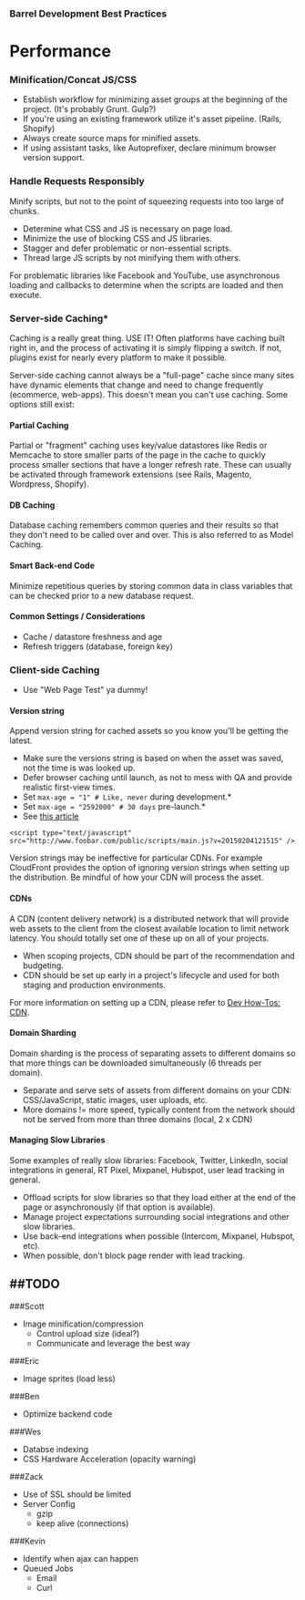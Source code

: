 ### Barrel Development Best Practices

# Performance
 
### Minification/Concat JS/CSS
- Establish workflow for minimizing asset groups at the beginning of the project. (It's probably Grunt. Gulp?)
- If you're using an existing framework utilize it's asset pipeline. (Rails, Shopify)
- Always create source maps for minified assets.
- If using assistant tasks, like Autoprefixer, declare minimum browser version support.

### Handle Requests Responsibly
Minify scripts, but not to the point of squeezing requests into too large of chunks.

- Determine what CSS and JS is necessary on page load.
- Minimize the use of blocking CSS and JS libraries.
- Stagger and defer problematic or non-essential scripts.
- Thread large JS scripts by not minifying them with others.

For problematic libraries like Facebook and YouTube, use asynchronous loading and callbacks to determine when the scripts are loaded and then execute.

### Server-side Caching*
Caching is a really great thing. USE IT! Often platforms have caching built right in, and the process of activating it is simply flipping a switch. If not, plugins exist for nearly every platform to make it possible.

Server-side caching cannot always be a "full-page" cache since many sites have dynamic elements that change and need to change frequently (ecommerce, web-apps). This doesn't mean you can't use caching. Some options still exist:

#### Partial Caching
Partial or "fragment" caching uses key/value datastores like Redis or Memcache to store smaller parts of the page in the cache to quickly process smaller sections that have a longer refresh rate. These can usually be activated through framework extensions (see Rails, Magento, Wordpress, Shopify).

#### DB Caching
Database caching remembers common queries and their results so that they don't need to be called over and over. This is also referred to as Model Caching.

#### Smart Back-end Code
Minimize repetitious queries by storing common data in class variables that can be checked prior to a new database request.

#### Common Settings / Considerations
- Cache / datastore freshness and age
- Refresh triggers (database, foreign key)

### Client-side Caching
- Use "Web Page Test" ya dummy!

#### Version string
Append version string for cached assets so you know you'll be getting the latest.

- Make sure the versions string is based on when the asset was saved, not the time is was looked up.
- Defer browser caching until launch, as not to mess with QA and provide realistic first-view times.
- Set `max-age = "1" # Like, never` during development.*
- Set `max-age = "2592000" # 30 days` pre-launch.*
- See [this article](http://www.mobify.com/blog/beginners-guide-to-http-cache-headers/)

```
<script type="text/javascript" src="http://www.foobar.com/public/scripts/main.js?v=20150204121515" />
```

Version strings may be ineffective for particular CDNs. For example CloudFront provides the option of ignoring version strings when setting up the distribution. Be mindful of how your CDN will process the asset.

#### CDNs
A CDN (content delivery network) is a distributed network that will provide web assets to the client from the closest available location to limit network latency. You should totally set one of these up on all of your projects.

- When scoping projects, CDN should be part of the recommendation and budgeting.
- CDN should be set up early in a project's lifecycle and used for both staging and production environments.

For more information on setting up a CDN, please refer to [Dev How-Tos: CDN](https://github.com/barrel/barrel-dev-how-tos/blob/master/cdns.md).

#### Domain Sharding
Domain sharding is the process of separating assets to different domains so that more things can be downloaded simultaneously (6 threads per domain).

- Separate and serve sets of assets from different domains on your CDN: CSS/JavaScript, static images, user uploads, etc.
- More domains != more speed, typically content from the network should not be served from more than three domains (local, 2 x CDN)

#### Managing Slow Libraries
Some examples of really slow libraries: Facebook, Twitter, LinkedIn, social integrations in general, RT Pixel, Mixpanel, Hubspot, user lead tracking in general.

- Offload scripts for slow libraries so that they load either at the end of the page or asynchronously (if that option is available).
- Manage project expectations surrounding social integrations and other slow libraries.
- Use back-end integrations when possible (Intercom, Mixpanel, Hubspot, etc).
- When possible, don't block page render with lead tracking.


##TODO
---
###Scott
- Image minification/compression
    - Control upload size (ideal?)
	- Communicate and leverage the best way
 
###Eric
- Image sprites (load less)
 
###Ben
- Optimize backend code

###Wes
- Databse indexing
- CSS Hardware Acceleration (opacity warning)

###Zack
- Use of SSL should be limited
- Server Config
    - gzip
	- keep alive (connections)

###Kevin
- Identify when ajax can happen
- Queued Jobs
    - Email
	- Curl
